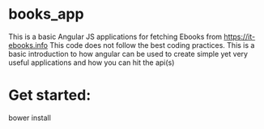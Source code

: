 # books_app
This is a basic Angular JS applications for fetching Ebooks from https://it-ebooks.info
This code  does not follow the best coding practices. This is a basic introduction to how angular can be used to create simple yet very useful applications and how you can hit the api(s)
<h1>Get started:</h1>

bower install
